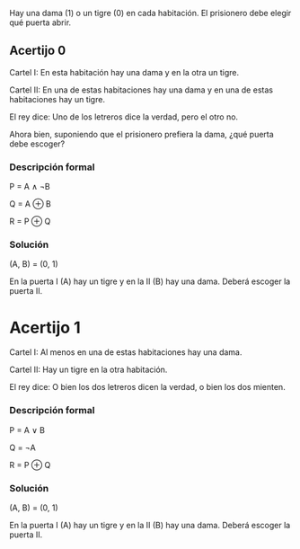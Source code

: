 Hay una dama (1) o un tigre (0) en cada habitación. El prisionero debe elegir qué puerta abrir.


## Acertijo 0

Cartel I: En esta habitación hay una dama y en la otra un tigre.

Cartel II: En una de estas habitaciones hay una dama y en una de estas habitaciones hay un tigre.

El rey dice: Uno de los letreros dice la verdad, pero el otro no.

Ahora bien, suponiendo que el prisionero prefiera la dama, ¿qué puerta debe escoger?

### Descripción formal

P = A ∧ ¬B

Q = A ⊕ B

R = P ⊕ Q

### Solución

(A, B) = (0, 1)

En la puerta I (A) hay un tigre y en la II (B) hay una dama. Deberá escoger la puerta II.


# Acertijo 1

Cartel I: Al menos en una de estas habitaciones hay una dama.

Cartel II: Hay un tigre en la otra habitación.

El rey dice: O bien los dos letreros dicen la verdad, o bien los dos mienten.

### Descripción formal

P = A ∨ B

Q = ¬A

R = P ⊕ Q

### Solución

(A, B) = (0, 1)

En la puerta I (A) hay un tigre y en la II (B) hay una dama. Deberá escoger la puerta II.
